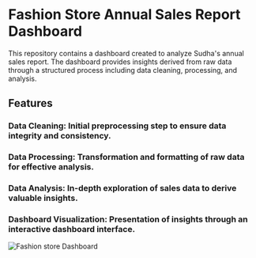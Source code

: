# Fashion Store Annual Sales Report Dashboard

This repository contains a dashboard created to analyze Sudha's annual sales report. 
The dashboard provides insights derived from raw data through a structured process including data cleaning, processing, and analysis.

## Features

### Data Cleaning: Initial preprocessing step to ensure data integrity and consistency.
### Data Processing: Transformation and formatting of raw data for effective analysis.
### Data Analysis: In-depth exploration of sales data to derive valuable insights.
### Dashboard Visualization: Presentation of insights through an interactive dashboard interface.


![Fashion store Dashboard](https://github.com/Ankit-vik-singh/FashionStore_AnnualReort_Analysis/assets/144229687/e8ffbb87-66c7-4166-a3ab-2277c2acfa3d)

